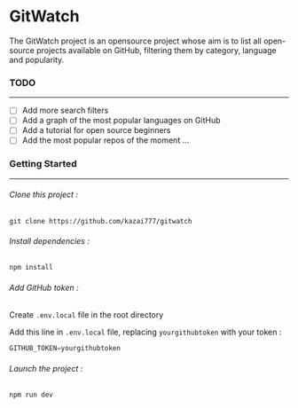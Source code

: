 # GitWatch


The GitWatch project is an opensource project whose aim is to list all open-source projects available on GitHub, filtering them by category, language and popularity.


### TODO
---

- [ ] Add more search filters
- [ ] Add a graph of the most popular languages on GitHub
- [ ] Add a tutorial for open source beginners
- [ ] Add the most popular repos of the moment
...

### Getting Started
---
###### *Clone this project :*

```git clone https://github.com/kazai777/gitwatch```

###### *Install dependencies :*

```go
npm install
```

###### *Add GitHub token :*

Create `.env.local` file in the root directory

Add this line in `.env.local` file, replacing `yourgithubtoken` with your token :

```go
GITHUB_TOKEN=yourgithubtoken
```

###### *Launch the project :*

```go
npm run dev
```